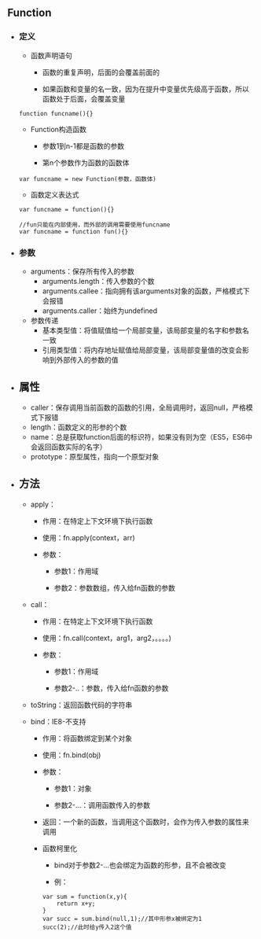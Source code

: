 ## Function

* ### 定义

  * 函数声明语句

    * 函数的重复声明，后面的会覆盖前面的

    * 如果函数和变量的名一致，因为在提升中变量优先级高于函数，所以函数处于后面，会覆盖变量

  ```
  function funcname(){}
  ```

  * Function构造函数

    * 参数1到n-1都是函数的参数

    * 第n个参数作为函数的函数体

  ```
  var funcname = new Function(参数，函数体)
  ```

  * 函数定义表达式

  ```
  var funcname = function(){}

  //fun只能在内部使用，而外部的调用需要使用funcname
  var funcname = function fun(){}
  ```
* ### 参数

  * arguments：保存所有传入的参数
    * arguments.length：传入参数的个数
    * arguments.callee：指向拥有该arguments对象的函数，严格模式下会报错
    * arguments.caller：始终为undefined
  * 参数传递
    * 基本类型值：将值赋值给一个局部变量，该局部变量的名字和参数名一致
    * 引用类型值：将内存地址赋值给局部变量，该局部变量值的改变会影响到外部传入的参数的值
* ## 属性

  * caller：保存调用当前函数的函数的引用，全局调用时，返回null，严格模式下报错
  * length：函数定义的形参的个数
  * name：总是获取function后面的标识符，如果没有则为空（ES5，ES6中会返回函数实际的名字）
  * prototype：原型属性，指向一个原型对象
* ## 方法

  * apply：

    * 作用：在特定上下文环境下执行函数

    * 使用：fn.apply\(context，arr\)

    * 参数：

      * 参数1：作用域

      * 参数2：参数数组，传入给fn函数的参数

  * call：

    * 作用：在特定上下文环境下执行函数

    * 使用：fn.call\(context，arg1，arg2，。。。。\)

    * 参数：

      * 参数1：作用域

      * 参数2-..：参数，传入给fn函数的参数

  * toString：返回函数代码的字符串

  * bind：IE8-不支持

    * 作用：将函数绑定到某个对象

    * 使用：fn.bind\(obj\)

    * 参数：

      * 参数1：对象

      * 参数2-...：调用函数传入的参数

    * 返回：一个新的函数，当调用这个函数时，会作为传入参数的属性来调用

    * 函数柯里化

      * bind对于参数2-...也会绑定为函数的形参，且不会被改变

      * 例：

      ```
      var sum = function(x,y){
          return x+y;
      }
      var succ = sum.bind(null,1);//其中形参x被绑定为1
      succ(2);//此时给y传入2这个值    
      ```





